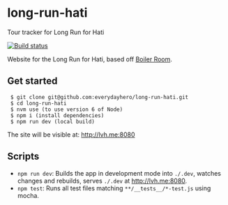 # long-run-hati
Tour tracker for Long Run for Hati


[![Build status](https://badge.buildkite.com/93a03c81211265e0f33e244207c5e111f91c13a8547cb53e42.svg?style=square&branch=master)](https://buildkite.com/everyday-hero/long-run-hati)

Website for the Long Run for Hati, based off [Boiler Room](https://github.com/everydayhero/boiler-room).

## Get started

```
 $ git clone git@github.com:everydayhero/long-run-hati.git
 $ cd long-run-hati
 $ nvm use (to use version 6 of Node)
 $ npm i (install dependencies)
 $ npm run dev (local build)
```

The site will be visible at: http://lvh.me:8080

## Scripts

* `npm run dev`: Builds the app in development mode into `./.dev`, watches changes and rebuilds, serves `./.dev` at http://lvh.me:8080.
* `npm test`: Runs all test files matching `**/__tests__/*-test.js` using mocha.